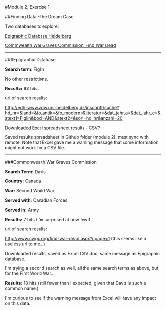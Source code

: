 #Module 2, Exercise 1

##Finding Data -The Dream Case

Two databases to explore:

[Epigraphic Database Heidelberg](http://edh-www.adw.uni-heidelberg.de/inschrift/suche "Epigraphic Database Heidelberg")

[Commwealth War Graves Commission, Find War Dead](http://www.cwgc.org/find-war-dead.aspx "Commonwealth War Graves Commission  - Find War Dead")

---
###Epigraphic Database

**Search term**: Figlin

No other restrictions.

**Results:** 63 hits.

url of search results:

http://edh-www.adw.uni-heidelberg.de/inschrift/suche?hd_nr=&land=&fo_antik=&fo_modern=&literatur=&dat_jahr_a=&dat_jahr_e=&atext1=Figlin&bool=AND&atext2=&sort=hd_nr&anzahl=20

Downloaded Excel spreadsheet results - CSV?

Saved results spreadsheet in Github folder (module 2), must sync with remote.  Note that Excel gave me a warning message that some information might not work for a CSV file.

---
###Commonwealth War Graves Commission

**Search Term:** Davis

**Country:** Canada

**War:** Second World War

**Served with:** Canadian Forces

**Served in:** Army

**Results:** 7 hits (I'm surprised at how few!)

url of search results:

http://www.cwgc.org/find-war-dead.aspx?cpage=1  (this seems like a useless url to me...)

Downloaded results, saved as Excel CSV doc, same message as Epigraphic database.

I'm trying a second search as well, all the same search terms as above, but for the First World War...

**Results:** 18 hits (still fewer than I expected, given that Davis is such a common name.)

I'm curious to see if the warning message from Excel will have any impact on this data.
















